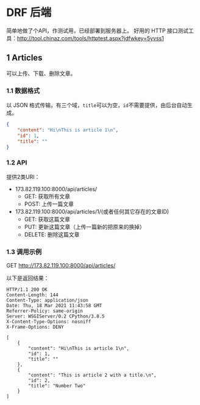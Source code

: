 # DRF 后端

简单地做了个API，作测试用，已经部署到服务器上。
好用的 HTTP 接口测试工具：http://tool.chinaz.com/tools/httptest.aspx?jdfwkey=5yvss1


## 1 Articles

可以上传、下载、删除文章。



### 1.1 数据格式

以 JSON 格式传输，有三个域，`title`可以为空，`id`不需要提供，由后台自动生成。

```json
{
    "content": "Hi\nThis is article 1\n",
    "id": 1,
    "title": ""
}
```



### 1.2 API

提供2类URI：

- 173.82.119.100:8000/api/articles/
  - GET: 获取所有文章
  - POST: 上传一篇文章
- 173.82.119.100:8000/api/articles/1/(或者任何其它存在的文章ID)
  - GET: 获取这篇文章
  - PUT: 更新这篇文章（上传一篇新的把原来的换掉）
  - DELETE: 删除这篇文章



### 1.3 调用示例

GET  http://173.82.119.100:8000/api/articles/

以下是返回结果：

```
HTTP/1.1 200 OK
Content-Length: 144
Content-Type: application/json
Date: Thu, 18 Mar 2021 11:43:58 GMT
Referrer-Policy: same-origin
Server: WSGIServer/0.2 CPython/3.8.5
X-Content-Type-Options: nosniff
X-Frame-Options: DENY

[
    {
        "content": "Hi\nThis is article 1\n",
        "id": 1,
        "title": ""
    },
    {
        "content": "This is article 2 with a title.\n",
        "id": 2,
        "title": "Number Two"
    }
]
```

